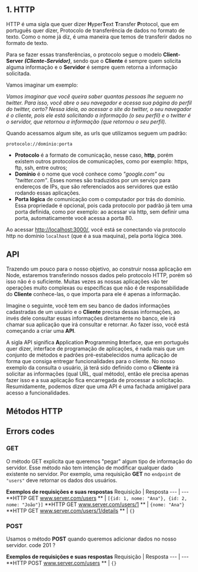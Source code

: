 ## 1. HTTP

HTTP é uma sigla que quer dizer **H**yper**T**ext **T**ransfer **P**rotocol, que em português quer dizer, Protocolo de 
transferência de dados no formato de texto. Como o nome já diz, é uma maneira que temos de transferir dados no formato de texto. 

Para se fazer essas transferências, o protocolo segue o modelo **Client-Server** ***(Cliente-Servidor)***, sendo que o **Cliente** é sempre
quem solicita alguma informação e o **Servidor** é sempre quem retorna a informação solicitada.

Vamos imaginar um exemplo:

_Vamos imaginar que você queira saber quantas pessoas lhe seguem no twitter. Para isso, você abre o seu navegador e acessa
sua página do perfil do twitter, certo? Nessa ideia, ao acessar o site do twitter, o seu navegador é o cliente, pois ele está solicitando
a informação (o seu perfil) e o twitter é o servidor, que retornou a informação (que retornou o seu perfil)._

Quando acessamos algum site, as urls que utilizamos seguem um padrão:

```
protocolo://domínio:porta
```

- **Protocolo** é a formato de comunicação, nesse caso, **http**, porém existem outros protocolos de comunicações, como por exemplo: https, ftp, ssh, entre outros;
- **Domínio** é o nome que você conhece como _"google.com"_ ou _"twitter.com"_. Esses nomes são traduzidos por um serviço para endereços de IPs, que são referenciados
aos servidores que estão rodando essas aplicações.
- **Porta lógica** de comunicação com o computador por trás do domínio. Essa propriedade é opcional, pois cada protocolo por padrão já tem uma porta definida, como por exemplo:
ao acessar via http, sem definir uma porta, automaticamente você acessa a porta 80.

Ao acessar [http://localhost:3000/](http://localhost:3000/), você está se conectando via protocolo http no domínio `localhost` (que é a sua maquina), pela porta lógica `3000`.

## API

Trazendo um pouco para o nosso objetivo, ao construir nossa aplicação em Node, estaremos transferindo nossos dados pelo protocolo
HTTP, porém só isso não é o suficiente. Muitas vezes as nossas aplicações vão ter operações muito complexas ou específicas que não é de responsabilidade
do **Cliente** conhece-las, o que importa para ele é apenas a informação.

Imagine o seguinte, você tem em seu banco de dados informações cadastradas de um usuário e o **Cliente** precisa dessas informações, ao invés
dele consultar essas informações diretamente no banco, ele irá chamar sua aplicação que irá consultar e retornar. Ao fazer isso, você está começando a criar
uma **API**.

A sigla API significa **A**pplication **P**rogramming **I**nterface, que em português quer dizer, interface de programação de aplicações, é nada
mais que um conjunto de métodos e padrões pré-estabelecidos numa aplicação de forma que consiga entregar funcionalidades para o cliente. No nosso exemplo da consulta
o usuário, já terá sido definido como o **Cliente** irá solicitar as informações (qual URL, qual método), então ele precisa apenas fazer isso e a sua aplicação
fica encarregada de processar a solicitação. Resumidamente, podemos dizer que uma API é uma fachada amigável para acesso a funcionalidades.

## Métodos HTTP

## Errors codes

### GET
O método GET explicita que queremos "pegar" algum tipo de informação do servidor. Esse método não tem intenção de modificar qualquer dado existente no servidor. Por exemplo, uma requisição **GET** no `endpoint` de `"users"` deve retornar os dados dos usuários.

**Exemplos de requisições e suas respostas**
Requisição | Resposta
--- | ---
**HTTP GET www.server.com/users ** | `[{id: 1, nome: "Ana"}, {id: 2, nome: "João"}]`
**HTTP GET www.server.com/users/1 ** | `{nome: "Ana"}`
**HTTP GET www.server.com/users/1/details ** | `{}`

### POST
Usamos o método **POST** quando queremos adicionar dados no nosso servidor.
code 201 ? 

**Exemplos de requisições e suas respostas**
Requisição | Resposta
--- | ---
**HTTP POST www.server.com/users ** | `{}`
